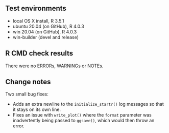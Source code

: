 ## Test environments
* local OS X install, R 3.5.1
* ubuntu 20.04 (on GitHub), R 4.0.3
* win 20.04 (on GitHub), R 4.0.3
* win-builder (devel and release)

## R CMD check results
There were no ERRORs, WARNINGs or NOTEs.

## Change notes
Two small bug fixes:
- Adds an extra newline to the `initialize_startr()` log messages so that it stays on its own line.
- Fixes an issue with `write_plot()` where the `format` parameter was inadvertently being passed to `ggsave()`, which would then throw an error.
